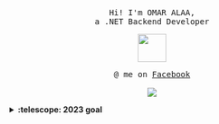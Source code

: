 <p align="center">
  <samp>
    Hi! I'm OMAR ALAA, 
    <br> a .NET Backend Developer
  </samp>
</p>

<p align="center">
  <samp>
<img src = "https://github.com/3Omaralaa/3Omaralaa/assets/118674991/188dd297-5760-4cba-b01a-6a412de04c1b" width="50px">


  </samp>
</p>



<p align="center">
  <samp>
    @ me on <a href="https://www.facebook.com/profile.php?id=100040461962240">Facebook</a><br><br>
   <img src="https://github.com/3Omaralaa/3Omaralaa/assets/118674991/9d37b622-b44d-49a4-88d9-90833443a654">

   
  </samp>
</p>

<details>
  <summary><b>:telescope: 2023 goal</b></summary>
 .....
</details>


